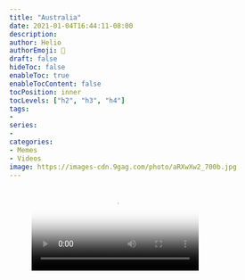 ```yaml
---
title: "Australia"
date: 2021-01-04T16:44:11-08:00
description:
author: Helio
authorEmoji: 📡
draft: false
hideToc: false
enableToc: true
enableTocContent: false
tocPosition: inner
tocLevels: ["h2", "h3", "h4"]
tags:
-
series:
-
categories:
- Memes
- Videos
image: https://images-cdn.9gag.com/photo/aRXwXw2_700b.jpg
---
```


<!-- blank line -->
<figure class="video_container">
  <video controls="true" allowfullscreen="true" poster="https://images-cdn.9gag.com/photo/aRXwXw2_700b.jpg">
    <source src="https://img-9gag-fun.9cache.com/photo/aRXwXw2_460sv.mp4" type="video/mp4">
  </video>
</figure>
<!-- blank line -->


